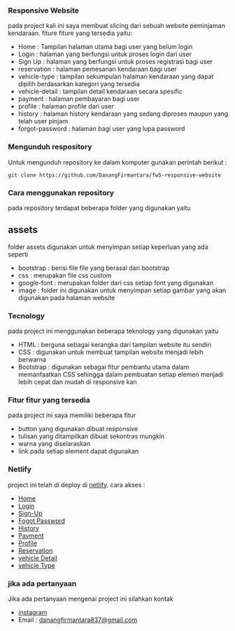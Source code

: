 ### Responsive Website
pada project kali ini saya membuat slicing dari sebuah website peminjaman kendaraan. fiture fiture yang tersedia yaitu:
* Home : Tampilan halaman utama bagi user yang belum login
* Login : halaman yang berfungsi untuk proses login dari user
* Sign Up : halaman yang berfungsi untuk proses registrasi bagi user
* reservation : halaman pemesanan kendaraan bagi user
* vehicle-type : tampilan sekumpulan halaman kendaraan yang dapat dipilih berdasarkan kategori yang tersedia
* vehicle-detail : tampilan detail kendaraan secara spesific
* payment : halaman pembayaran bagi user
* profile : halaman profile dari user
* history : halaman history kendaraan yang sedang diproses maupun yang telah user pinjam
* forgot-password : halaman bagi user yang lupa password

### Mengunduh respository
Untuk mengunduh repository ke dalam komputer gunakan perintah berikut :
```
git clone https://github.com/DanangFirmantara/fw5-responsive-website
```
### Cara menggunakan repository
pada repository terdapat beberapa folder yang digunakan yaitu

## assets
folder assets digunakan untuk menyimpan setiap keperluan yang ada seperti
* bootstrap : berisi file file yang berasal dari bootstrap
* css : merupakan file css custom
* google-font : merupakan folder dari css setiap font yang digunakan
* image : folder ini digunakan untuk menyimpan setiap gambar yang akan digunakan pada halaman website

### Tecnology
pada project ini menggunakan beberapa teknology yang digunakan yaitu
* HTML : berguna sebagai kerangka dari tampilan website itu sendiri
* CSS : digunakan untuk membuat tampilan website menjadi lebih berwarna
* Bootstrap : digunakan sebagai fitur pembantu utama dalam memanfaatkan CSS sehingga dalam pembuatan setiap elemen menjadi lebih cepat dan mudah di responsive kan

### Fitur fitur yang tersedia 
pada project ini saya memiliki beberapa fitur
* button yang digunakan dibuat responsive
* tulisan yang ditampilkan dibuat sekontras mungkin
* warna yang diselaraskan
* link pada setiap element dapat digunakan

### Netlify
project ini telah di deploy di [netlify](https://goofy-keller-d20657.netlify.app/). cara akses :
* [Home](https://goofy-keller-d20657.netlify.app/home-2.html)
* [Login](https://goofy-keller-d20657.netlify.app/login-2.html)
* [Sign-Up](https://goofy-keller-d20657.netlify.app/sign-up.html)
* [Fogot Password](https://goofy-keller-d20657.netlify.app/forgot-password.html)
* [History](https://goofy-keller-d20657.netlify.app/history.html)
* [Payment](https://goofy-keller-d20657.netlify.app/payment-2.html)
* [Profile](https://goofy-keller-d20657.netlify.app/profile.html)
* [Reservation](https://goofy-keller-d20657.netlify.app/reservation.html)
* [vehicle Detail](https://goofy-keller-d20657.netlify.app/vehicle-detail.html)
* [vehicle Type](https://goofy-keller-d20657.netlify.app/vehicle-type.html)

### jika ada pertanyaan
Jika ada pertanyaan mengenai project ini silahkan kontak
* [instagram](https://www.instagram.com/danangf14)
* Email : danangfirmantara837@gmail.com
